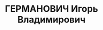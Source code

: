 ---
title: ГЕРМАНОВИЧ Игорь Владимирович
description: "Род. в 1896, Москва, русский, обр.: высшее, б/п. Проживал: Москва, Безбожный\
  \ пер., д. 10, кв. 7. Гл. инженер по механизации службы пути Московского трамвайного\
  \ треста. \n  Арестован 02.06.1937. Обв. в участии в к.-р. террористической организации.\
  \ Приговор: ВК ВС СССР, 31.10.1937 – ВМН. Расстрелян 01.11.1937, г.Москва. \n  Реабилитирован\
  \ ВК ВС СССР 10.03.1956"
---